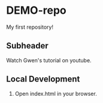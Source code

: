 # DEMO-repo

My first repository!

## Subheader 

Watch Gwen's tutorial on youtube.

## Local Development

1. Open index.html in your browser.